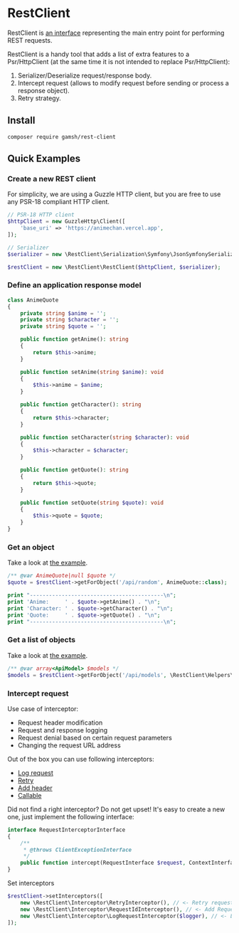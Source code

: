 # RestClient

RestClient is [an interface](src/RestClientInterface.php) representing the main entry point for performing REST requests.

RestClient is a handy tool that adds a list of extra features to a Psr/HttpClient (at the same time it is not intended to
replace Psr/HttpClient):
1. Serializer/Deserialize request/response body.
2. Intercept request (allows to modify request before sending or process a response object).
3. Retry strategy.

## Install

```shell
composer require gamsh/rest-client
```

## Quick Examples

### Create a new REST client

For simplicity, we are using a Guzzle HTTP client, but you are free to use any PSR-18 compliant HTTP client.

```php
// PSR-18 HTTP client
$httpClient = new GuzzleHttp\Client([
    'base_uri' => 'https://animechan.vercel.app',
]);

// Serializer
$serializer = new \RestClient\Serialization\Symfony\JsonSymfonySerializer();

$restClient = new \RestClient\RestClient($httpClient, $serializer);
```


### Define an application response model
```php
class AnimeQuote
{
    private string $anime = '';
    private string $character = '';
    private string $quote = '';

    public function getAnime(): string
    {
        return $this->anime;
    }

    public function setAnime(string $anime): void
    {
        $this->anime = $anime;
    }

    public function getCharacter(): string
    {
        return $this->character;
    }

    public function setCharacter(string $character): void
    {
        $this->character = $character;
    }

    public function getQuote(): string
    {
        return $this->quote;
    }

    public function setQuote(string $quote): void
    {
        $this->quote = $quote;
    }
}
```


### Get an object

Take a look at [the example](example/anime_quote.php).

```php
/** @var AnimeQuote|null $quote */
$quote = $restClient->getForObject('/api/random', AnimeQuote::class);

print "------------------------------------------\n";
print 'Anime:     ' . $quote->getAnime() . "\n";
print 'Character: ' . $quote->getCharacter() . "\n";
print 'Quote:     ' . $quote->getQuote() . "\n";
print "------------------------------------------\n";
```


### Get a list of objects

Take a look at [the example](example/JsonPlaceholder/print_blog_posts.php).

```php
/** @var array<ApiModel> $models */
$models = $restClient->getForObject('/api/models', \RestClient\Helpers\asList(ApiModel::class));
```


### Intercept request

Use case of interceptor:
- Request header modification
- Request and response logging
- Request denial based on certain request parameters
- Changing the request URL address


Out of the box you can use following interceptors:
* [Log request](src/Interceptor/LogRequestInterceptor.php)
* [Retry](src/Interceptor/RetryInterceptor.php)
* [Add header](src/Interceptor/AddHeaderInterceptor.php)
* [Callable](src/Interceptor/CallableInterceptor.php)


Did not find a right interceptor? Do not get upset!
It's easy to create a new one, just implement the following interface:

```php
interface RequestInterceptorInterface
{
    /**
     * @throws ClientExceptionInterface
     */
    public function intercept(RequestInterface $request, ContextInterface $context, RequestExecutionInterface $execution): ResponseInterface;
}
```

Set interceptors
```php
$restClient->setInterceptors([
    new \RestClient\Interceptor\RetryInterceptor(), // <- Retry request in case of [429] or [503] response status
    new \RestClient\Interceptor\RequestIdInterceptor(), // <- Add Request-Id header (uuid v4)
    new \RestClient\Interceptor\LogRequestInterceptor($logger), // <- Log before/after and exception
]);
```
